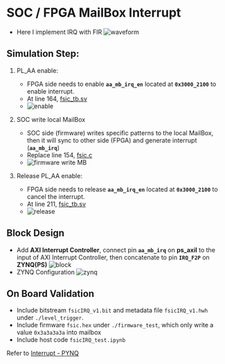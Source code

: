 # SOC / FPGA MailBox Interrupt

- Here I implement IRQ with FIR
  ![waveform](https://github.com/vic9112/PQC_Falcon/assets/137171415/c0aa035a-f3db-47fb-a9df-a87798b35ed1)

## Simulation Step:
1. PL_AA enable:
   - FPGA side needs to enable **`aa_mb_irq_en`** located at **`0x3000_2100`** to enable interrupt.
   - At line 164, [fsic_tb.sv](https://github.com/vic9112/PQC_Falcon/blob/main/impl_ASIC/irq_test/vivado/fsic_tb.sv)
   - ![enable](https://github.com/vic9112/PQC_Falcon/assets/137171415/be40dc4f-2cb4-45bc-aaad-0607b2cfd340)

2. SOC write local MailBox
   - SOC side (firmware) writes specific patterns to the local MailBox, then it will sync to other side (FPGA) and generate interrupt (**`aa_mb_irq`**)
   - Replace line 154, [fsic.c](https://github.com/vic9112/PQC_Falcon/blob/main/impl_ASIC/irq_test/testbench/fsic/fsic.c)
   - ![firmware write MB](https://github.com/vic9112/PQC_Falcon/assets/137171415/2887d0f6-202a-45aa-ad73-8ecb9f36b1f5)

3. Release PL_AA enable:
   - FPGA side needs to release **`aa_mb_irq_en`** located at **`0x3000_2100`** to cancel the interrupt.
   - At line 211, [fsic_tb.sv](https://github.com/vic9112/PQC_Falcon/blob/main/impl_ASIC/irq_test/vivado/fsic_tb.sv)
   - ![release](https://github.com/vic9112/PQC_Falcon/assets/137171415/8e5aead7-a724-41a7-b5dd-25c0bed04ae3)

## Block Design

- Add **AXI Interrupt Controller**, connect pin **`aa_mb_irq`** on **ps_axil** to the input of AXI Interrupt Controller, then concatenate to pin **`IRQ_F2P`** on **ZYNQ(PS)**
![block](https://github.com/vic9112/PQC_Falcon/assets/137171415/d9fa1946-94a5-4f01-ad87-729e874b2dab)
- ZYNQ Configuration
![zynq](https://github.com/vic9112/PQC_Falcon/assets/137171415/ef55a847-ba3d-432a-aa46-f377afcd041c)

## On Board Validation

- Include bitstream `fsicIRQ_v1.bit` and metadata file `fsicIRQ_v1.hwh` under `./level_trigger`.
- Include firmware `fsic.hex` under `./firmware_test`, which only write a value `0x3a3a3a3a` into mailbox
- Include host code `fsicIRQ_test.ipynb`

Refer to [Interrupt - PYNQ](https://pynq.readthedocs.io/en/latest/pynq_libraries/interrupt.html)
